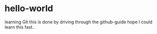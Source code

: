 # hello-world
learning Git
this is done by driving through the github-guide
hope I could learn this fast..
